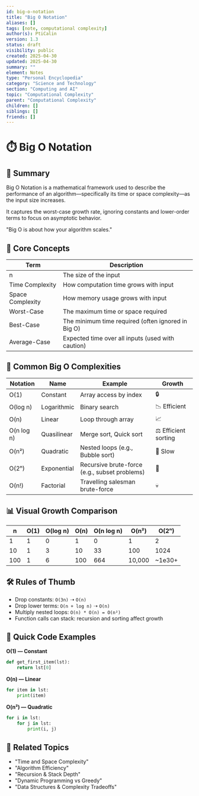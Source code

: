 ```yaml
---
id: big-o-notation
title: "Big O Notation"
aliases: []
tags: [note, computational complexity]
author(s): PtiCalin
version: 1.3
status: draft
visibility: public
created: 2025-04-30
updated: 2025-04-30
summary: ""
element: Notes
type: "Personal Encyclopedia"
category: "Science and Technology"
section: "Computing and AI"
topic: "Computational Complexity"
parent: "Computational Complexity"
children: []
siblings: []
friends: []
---
```

# ⏱️ Big O Notation

## 🧭 Summary
Big O Notation is a mathematical framework used to describe the performance of an algorithm—specifically its time or space complexity—as the input size increases.

It captures the worst-case growth rate, ignoring constants and lower-order terms to focus on asymptotic behavior.

"Big O is about how your algorithm scales."

## 🧠 Core Concepts
| Term | Description |
| --- | --- |
| n | The size of the input |
| Time Complexity | How computation time grows with input |
| Space Complexity | How memory usage grows with input |
| Worst-Case | The maximum time or space required |
| Best-Case | The minimum time required (often ignored in Big O) |
| Average-Case | Expected time over all inputs (used with caution) |

## 🧮 Common Big O Complexities
| Notation | Name | Example | Growth |
| --- | --- | --- | --- |
| O(1) | Constant | Array access by index | 🔒 |
| O(log n) | Logarithmic | Binary search | 📉 Efficient |
| O(n) | Linear | Loop through array | 📈 |
| O(n log n) | Quasilinear | Merge sort, Quick sort | ⚖️ Efficient sorting |
| O(n²) | Quadratic | Nested loops (e.g., Bubble sort) | 🐢 Slow |
| O(2ⁿ) | Exponential | Recursive brute-force (e.g., subset problems) | 🧨 |
| O(n!) | Factorial | Travelling salesman brute-force | 💀 |

## 📊 Visual Growth Comparison
| n | O(1) | O(log n) | O(n) | O(n log n) | O(n²) | O(2ⁿ) |
| --- | --- | --- | --- | --- | --- | --- |
| 1 | 1 | 0 | 1 | 0 | 1 | 2 |
| 10 | 1 | 3 | 10 | 33 | 100 | 1024 |
| 100 | 1 | 6 | 100 | 664 | 10,000 | ~1e30+ |

## 🛠️ Rules of Thumb
- Drop constants: `O(3n)` ➝ `O(n)`
- Drop lower terms: `O(n + log n)` ➝ `O(n)`
- Multiply nested loops: `O(n) * O(n) = O(n²)`
- Function calls can stack: recursion and sorting affect growth

## 🧪 Quick Code Examples
**O(1) — Constant**
```python
def get_first_item(lst):
    return lst[0]
```

**O(n) — Linear**
```python
for item in lst:
    print(item)
```

**O(n²) — Quadratic**
```python
for i in lst:
    for j in lst:
        print(i, j)
```

## 🧬 Related Topics
- "Time and Space Complexity"
- "Algorithm Efficiency"
- "Recursion & Stack Depth"
- "Dynamic Programming vs Greedy"
- "Data Structures & Complexity Tradeoffs"
